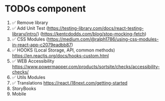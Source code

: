 # TODOs <Range /> component

1. ✅ Remove library
2. ✅ Add Unit Test 
   (https://testing-library.com/docs/react-testing-library/intro/)
   (https://kentcdodds.com/blog/stop-mocking-fetch)
3. ✅ CSS Modules 
   (https://medium.com/@ralph1786/using-css-modules-in-react-app-c2079eadbb87)
4. ✅ HOOKS (Local Storage, API, common methods)
   https://en.reactjs.org/docs/hooks-custom.html
5. ✅ WEB Accessibility
   https://www.powermapper.com/products/sortsite/checks/accessibility-checks/
6. ✅ Utils Modules
7. ✅ Translations
   https://react.i18next.com/getting-started
8. StoryBooks
9. Mobile